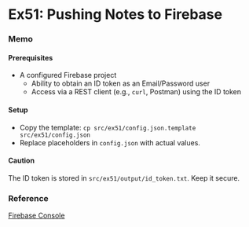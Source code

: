 # Ex51: Pushing Notes to Firebase

### Memo

#### Prerequisites
- A configured Firebase project
  - Ability to obtain an ID token as an Email/Password user
  - Access via a REST client (e.g., `curl`, Postman) using the ID token

#### Setup
  - Copy the template: `cp src/ex51/config.json.template src/ex51/config.json`
  - Replace placeholders in `config.json` with actual values.

#### Caution
The ID token is stored in `src/ex51/output/id_token.txt`. Keep it secure.

### Reference
[Firebase Console](https://console.firebase.google.com/)
